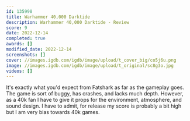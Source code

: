 ```yaml
---
id: 135998
title: Warhammer 40,000 Darktide
description: Warhammer 40,000 Darktide - Review
score: 9
date: 2022-12-14
completed: true
awards: []
modified_date: 2022-12-14
screenshots: []
cover: //images.igdb.com/igdb/image/upload/t_cover_big/co5j6u.png
image: //images.igdb.com/igdb/image/upload/t_original/sc8g3o.jpg
videos: []
---
```

It's exactly what you'd expect from Fatshark as far as the gameplay goes. The game is sort of buggy, has crashes, and lacks much depth. However, as a 40k fan I have to give it props for the environment, atmosphere, and sound design. I have to admit, for release my score is probably a bit high but I am very bias towards 40k games.